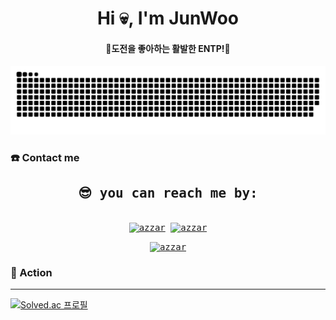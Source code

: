 <div align="center">
<h1 align="center">Hi 💀, I'm JunWoo</h1>
<h4 align="center">🌳도전을 좋아하는 활발한 ENTP!🌳</h4>    
</div>


<div align="center">
  <a href="https://1999azzar.github.io/1999AZZAR/">
  <img  src="https://github.com/1999AZZAR/1999AZZAR/blob/main/resources/img/grid-snake.svg"
       alt="snake" /></a>
</div>
<div>
  <h3>☎️ Contact me</h3>
<div>
  <samp>
    <h2 align="center">😎 you can reach me by:</h2>
    <p align="center">
      <br/>
      <a href="https://www.facebook.com/junwoo.kim3" target="blank"><img align="center"
         src="https://img.shields.io/badge/facebook-4267B2.svg?style=for-the-badge&logo=facebook&logoColor=white"
         alt="azzar" height="30"/></a>
      <a href="https://junwoo0127@gmail.com" target="blank"><img align="center"
         src="https://img.shields.io/badge/gmail-EA4335.svg?style=for-the-badge&logo=gmail&logoColor=white"
         alt="azzar" height="30"/></a>
    </p>
  <p align="center">
      <a href="https://www.instagram.com/junwoo.kim3/" target="blank"><img align="center"
         src="https://img.shields.io/badge/instagram-%23E4405F.svg?style=for-the-badge&logo=Instagram&logoColor=white"
         alt="azzar" height="30"/></a>
      <br>
    </p>
  </samp>
</div>
</div>

<div>
  <h3>🧮 Action</h3>
    <hr>
</div>

[![Solved.ac
프로필](http://mazassumnida.wtf/api/v2/generate_badge?boj=junwoo0127)](https://solved.ac/junwoo0127)








